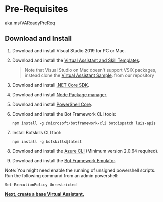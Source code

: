 # Pre-Requisites
aka.ms/VAReadyPreReq

## Download and Install
1. Download and install Visual Studio 2019 for PC or Mac.
1. Download and install the [Virtual Assistant and Skill Templates](https://marketplace.visualstudio.com/items?itemName=BotBuilder.VirtualAssistantTemplate). 
    > Note that Visual Studio on Mac doesn't support VSIX packages, instead clone the [Virtual Assistant Sample](https://github.com/microsoft/botframework-solutions/tree/master/samples/csharp/assistants/virtual-assistant/VirtualAssistantSample). from our repository
1. Download and install [.NET Core SDK](https://www.microsoft.com/net/download).  
1. Download and install [Node Package manager](https://nodejs.org/en/).
1. Download and install [PowerShell Core](https://docs.microsoft.com/en-us/powershell/scripting/install/installing-powershell?view=powershell-6).
1. Download and install the Bot Framework CLI tools:

   ```
   npm install -g @microsoft/botframework-cli botdispatch luis-apis
   ```
1. Install Botskills CLI tool:
   
   ```
   npm install -g botskills@latest
   ```

1. Download and install the [Azure CLI](https://docs.microsoft.com/en-us/cli/azure/install-azure-cli-windows?view=azure-cli-latest) (Minimum version 2.0.64 required).
1. Download and install the [Bot Framework Emulator](https://aka.ms/botframework-emulator).

Note: You might need enable the running of unsigned powershell scripts.  Run the following command from an admin powershell:
   ```
   Set-ExecutionPolicy Unrestricted
   ```


[**Next, create a base Virtual Assistant.**](https://github.com/microsoft/VAReady2020/blob/master/DemoInstructions/createvirtualassistant.md)
